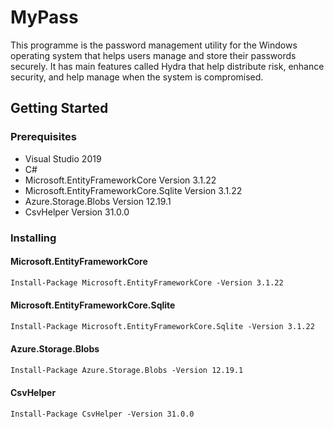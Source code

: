 # MyPass
This programme is the password management utility for the Windows operating system that helps users manage and store their passwords securely. It has main features called Hydra that help distribute risk, enhance security, and help manage when the system is compromised.
## Getting Started
### Prerequisites
* Visual Studio 2019
* C#
* Microsoft.EntityFrameworkCore              Version 3.1.22
* Microsoft.EntityFrameworkCore.Sqlite       Version 3.1.22
* Azure.Storage.Blobs                        Version 12.19.1           
* CsvHelper                                  Version 31.0.0
### Installing
#### Microsoft.EntityFrameworkCore
```md
Install-Package Microsoft.EntityFrameworkCore -Version 3.1.22
```
#### Microsoft.EntityFrameworkCore.Sqlite 
```md
Install-Package Microsoft.EntityFrameworkCore.Sqlite -Version 3.1.22
```
#### Azure.Storage.Blobs 
```md
Install-Package Azure.Storage.Blobs -Version 12.19.1 
```
#### CsvHelper
```md
Install-Package CsvHelper -Version 31.0.0
```
